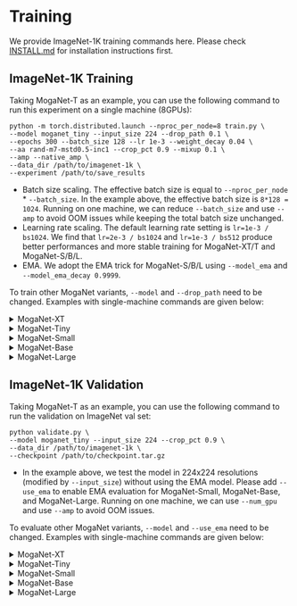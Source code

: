 # Training

We provide ImageNet-1K training commands here. Please check [INSTALL.md](INSTALL.md) for installation instructions first.

## ImageNet-1K Training

Taking MogaNet-T as an example, you can use the following command to run this experiment on a single machine (8GPUs): 
```
python -m torch.distributed.launch --nproc_per_node=8 train.py \
--model moganet_tiny --input_size 224 --drop_path 0.1 \
--epochs 300 --batch_size 128 --lr 1e-3 --weight_decay 0.04 \
--aa rand-m7-mstd0.5-inc1 --crop_pct 0.9 --mixup 0.1 \
--amp --native_amp \
--data_dir /path/to/imagenet-1k \
--experiment /path/to/save_results
```

- Batch size scaling. The effective batch size is equal to `--nproc_per_node` * `--batch_size`. In the example above, the effective batch size is `8*128 = 1024`. Running on one machine, we can reduce `--batch_size` and use `--amp` to avoid OOM issues while keeping the total batch size unchanged.
- Learning rate scaling. The default learning rate setting is `lr=1e-3 / bs1024`. We find that `lr=2e-3 / bs1024` and `lr=1e-3 / bs512` produce better performances and more stable training for MogaNet-XT/T and MogaNet-S/B/L.
- EMA. We adopt the EMA trick for MogaNet-S/B/L using `--model_ema` and `--model_ema_decay 0.9999`.

To train other MogaNet variants, `--model` and `--drop_path` need to be changed. Examples with single-machine commands are given below:


<details>
<summary>
MogaNet-XT
</summary>
Single-machine (8GPUs) with the input size of 224:

```
python -m torch.distributed.launch --nproc_per_node=8 train.py \
--model moganet_xtiny --input_size 224 --drop_path 0.05 \
--epochs 300 --batch_size 128 --lr 1e-3 --weight_decay 0.03 \
--aa rand-m7-mstd0.5-inc1 --crop_pct 0.9 --mixup 0.1 \
--amp --native_amp \
--data_dir /path/to/imagenet-1k \
--experiment /path/to/save_results
```
</details>

<details>
<summary>
MogaNet-Tiny
</summary>
Single-machine (8GPUs) with the input size of 224:

```
python -m torch.distributed.launch --nproc_per_node=8 train.py \
--model moganet_tiny --input_size 224 --drop_path 0.1 \
--epochs 300 --batch_size 128 --lr 1e-3 --weight_decay 0.04 \
--aa rand-m7-mstd0.5-inc1 --crop_pct 0.9 --mixup 0.1 \
--amp --native_amp \
--data_dir /path/to/imagenet-1k \
--experiment /path/to/save_results
```

Single-machine (8GPUs) with the input size of 256:

```
python -m torch.distributed.launch --nproc_per_node=8 train.py \
--model moganet_tiny --input_size 256 --drop_path 0.1 \
--epochs 300 --batch_size 128 --lr 1e-3 --weight_decay 0.04 \
--aa rand-m7-mstd0.5-inc1 --crop_pct 0.9 --mixup 0.1 \
--amp --native_amp \
--data_dir /path/to/imagenet-1k \
--experiment /path/to/save_results
```
</details>

<details>
<summary>
MogaNet-Small
</summary>
Single-machine (8GPUs) with the input size of 224 with EMA (you can evaluate it without EMA):

```
python -m torch.distributed.launch --nproc_per_node=8 train.py \
--model moganet_small --input_size 224 --drop_path 0.1 \
--epochs 300 --batch_size 128 --lr 1e-3 --weight_decay 0.05 \
--crop_pct 0.9 --min_lr 1e-5 \
--model_ema --model_ema_decay 0.9999 \
--data_dir /path/to/imagenet-1k \
--experiment /path/to/save_results
```
</details>

<details>
<summary>
MogaNet-Base
</summary>
Single-machine (8GPUs) with the input size of 224 with EMA:

```
python -m torch.distributed.launch --nproc_per_node=8 train.py \
--model moganet_base --input_size 224 --drop_path 0.2 \
--epochs 300 --batch_size 128 --lr 1e-3 --weight_decay 0.05 \
--crop_pct 0.9 --min_lr 1e-5 \
--model_ema --model_ema_decay 0.9999 \
--data_dir /path/to/imagenet-1k \
--experiment /path/to/save_results
```
</details>

<details>
<summary>
MogaNet-Large
</summary>
Single-machine (8GPUs) with the input size of 224 with EMA:

```
python -m torch.distributed.launch --nproc_per_node=8 train.py \
--model moganet_large --input_size 224 --drop_path 0.3 \
--epochs 300 --batch_size 128 --lr 1e-3 --weight_decay 0.05 \
--crop_pct 0.9 --min_lr 1e-5 \
--model_ema --model_ema_decay 0.9999 \
--data_dir /path/to/imagenet-1k \
--experiment /path/to/save_results
```
</details>


## ImageNet-1K Validation

Taking MogaNet-T as an example, you can use the following command to run the validation on ImageNet val set: 
```
python validate.py \
--model moganet_tiny --input_size 224 --crop_pct 0.9 \
--data_dir /path/to/imagenet-1k \
--checkpoint /path/to/checkpoint.tar.gz
```

- In the example above, we test the model in 224x224 resolutions (modified by `--input_size`) without using the EMA model. Please add `--use_ema` to enable EMA evaluation for MogaNet-Small, MogaNet-Base, and MogaNet-Large. Running on one machine, we can use `--num_gpu` and use `--amp` to avoid OOM issues.

To evaluate other MogaNet variants, `--model` and `--use_ema` need to be changed. Examples with single-machine commands are given below:

<details>
<summary>
MogaNet-XT
</summary>
Single-machine (8GPUs) with the input size of 224:

```
python validate.py \
--model moganet_xtiny --input_size 224 --crop_pct 0.9 --num_gpu 8 \
--data_dir /path/to/imagenet-1k \
--checkpoint /path/to/checkpoint.tar.gz
```
</details>

<details>
<summary>
MogaNet-Tiny
</summary>
Single-machine (8GPUs) with the input size of 224:

```
python validate.py \
--model moganet_tiny --input_size 224 --crop_pct 0.9 --num_gpu 8 \
--data_dir /path/to/imagenet-1k \
--checkpoint /path/to/checkpoint.tar.gz
```
</details>

<details>
<summary>
MogaNet-Small
</summary>
Single-machine (8GPUs) with the input size of 224:

```
python validate.py \
--model moganet_small --input_size 224 --crop_pct 0.9 --num_gpu 8 --use_ema \
--data_dir /path/to/imagenet-1k \
--checkpoint /path/to/checkpoint.tar.gz
```
</details>

<details>
<summary>
MogaNet-Base
</summary>
Single-machine (8GPUs) with the input size of 224:

```
python validate.py \
--model moganet_base --input_size 224 --crop_pct 0.9 --num_gpu 8 --use_ema \
--data_dir /path/to/imagenet-1k \
--checkpoint /path/to/checkpoint.tar.gz
```
</details>

<details>
<summary>
MogaNet-Large
</summary>
Single-machine (8GPUs) with the input size of 224:

```
python validate.py \
--model moganet_large --input_size 224 --crop_pct 0.9 --num_gpu 8 --use_ema \
--data_dir /path/to/imagenet-1k \
--checkpoint /path/to/checkpoint.tar.gz
```
</details>
